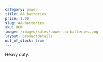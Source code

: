 ```yaml
---
category: power
title: AA batteries
price: 1.00
slug: AA-batteries
sku: HGW
image: /images/sales/power-aa-batteries.png
layout: productdetails
out_of_stock: true
---
```

Heavy duty.
